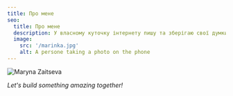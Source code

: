 ```yaml
---
title: Про мене
seo:
  title: Про мене
  description: У власному куточку інтернету пишу та зберігаю свої думки.
  image:
    src: '/marinka.jpg'
    alt: A persone taking a photo on the phone
---
```


![Maryna Zaitseva](/marinka.jpg)



_Let's build something amazing together!_
